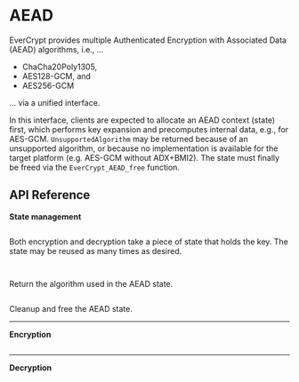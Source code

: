# AEAD

EverCrypt provides multiple Authenticated Encryption with Associated Data (AEAD) algorithms, i.e., ...

* ChaCha20Poly1305,
* AES128-GCM, and
* AES256-GCM

... via a unified interface.

In this interface, clients are expected to allocate an AEAD context (state) first, which performs key expansion and precomputes internal data, e.g., for AES-GCM.
`UnsupportedAlgorithm` may be returned because of an unsupported algorithm, or because no implementation is available for the target platform (e.g. AES-GCM without ADX+BMI2).
The state must finally be freed via the `EverCrypt_AEAD_free` function.

## API Reference

**State management**

```{doxygentypedef} EverCrypt_AEAD_state_s
```

Both encryption and decryption take a piece of state that holds the key.
The state may be reused as many times as desired.

```{doxygenfunction} EverCrypt_AEAD_create_in
```

```{doxygenfunction} EverCrypt_AEAD_alg_of_state
```

Return the algorithm used in the AEAD state.

```{doxygenfunction} EverCrypt_AEAD_free
```

Cleanup and free the AEAD state.

--------------------------------------------------------------------------------

**Encryption**

```{doxygenfunction} EverCrypt_AEAD_encrypt
```

<!--
```{doxygenfunction} EverCrypt_Chacha20Poly1305_aead_encrypt
```

```{doxygenfunction} EverCrypt_AEAD_encrypt_expand
```

```{doxygenfunction} EverCrypt_AEAD_encrypt_expand_aes128_gcm
```

```{doxygenfunction} EverCrypt_AEAD_encrypt_expand_aes256_gcm
```

```{doxygenfunction} EverCrypt_AEAD_encrypt_expand_chacha20_poly1305
```
-->

--------------------------------------------------------------------------------

**Decryption**

```{doxygenfunction} EverCrypt_AEAD_decrypt
```

<!--
```{doxygenfunction} EverCrypt_Chacha20Poly1305_aead_decrypt
```

```{doxygenfunction} EverCrypt_AEAD_decrypt_expand
```

```{doxygenfunction} EverCrypt_AEAD_decrypt_expand_aes128_gcm
```

```{doxygenfunction} EverCrypt_AEAD_decrypt_expand_aes256_gcm
```

```{doxygenfunction} EverCrypt_AEAD_decrypt_expand_chacha20_poly1305
```
-->

